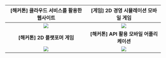 |        **[해커톤] 클라우드 서비스를 활용한 웹사이트**        |            [게임] 2D 경영 시뮬레이션 모바일 게임             |
| :----------------------------------------------------------: | :----------------------------------------------------------: |
| <a href="https://github.com/solidcellaMoon/MGMbot-HackaLearnXKorea2021" target="_blank"><img src="https://github-readme-stats.vercel.app/api/pin/?username=solidcellaMoon&repo=MGMbot-HackaLearnXKorea2021"></a> | <a href="https://github.com/solidcellaMoon/GodBird" target="_blank"><img src="https://github-readme-stats.vercel.app/api/pin/?username=solidcellaMoon&repo=GodBird"></a> |
|                **[해커톤] 2D 플랫포머 게임**                 |          **[해커톤] API 활용 모바일 어플리케이션**           |
| <a href="https://github.com/solidcellaMoon/HalBaeDDO-MaKINGJam" target="_blank"><img src="https://github-readme-stats.vercel.app/api/pin/?username=solidcellaMoon&repo=HalBaeDDO-MaKINGJam"></a> | <a href="https://github.com/solidcellaMoon/Zepetarot-JunctionXSeoul2020" target="_blank"><img src="https://github-readme-stats.vercel.app/api/pin/?username=solidcellaMoon&repo=Zepetarot-JunctionXSeoul2020"></a> |